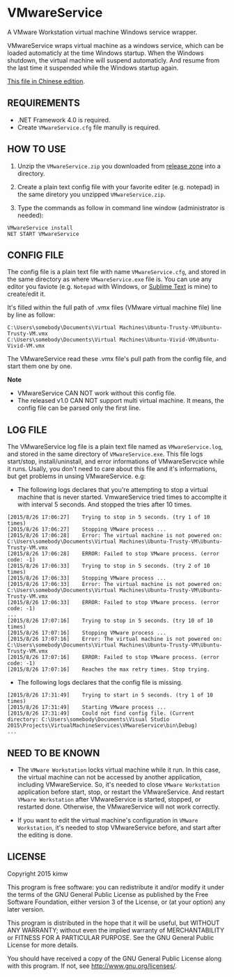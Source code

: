 ﻿VMwareService
=============

A VMware Workstation virtual machine Windows service wrapper.

VMwareService wraps virtual machine as a windows service, which can be loaded
automaticly at the time Windows startup.  When the Windows shutdown, the
virtual machine will suspend automaticly.  And resume from the last time it
suspended while the Windows startup again.

[This file in Chinese edition](./README.zh-CN.md).


REQUIREMENTS
------------
* .NET Framework 4.0 is required.
* Create `VMwareService.cfg` file manully is required.


HOW TO USE
----------
1. Unzip the `VMwareService.zip` you downloaded from [release zone] into a
   directory.

2. Create a plain text config file with your favorite editer (e.g. notepad)
   in the same diretory you unzipped `VMwareService.zip`.

3. Type the commands as follow in command line window (administrator is needed):

```batch
VMwareService install
NET START VMwareService
```


CONFIG FILE
-----------
The config file is a plain text file with name `VMwareService.cfg`, and stored
in the same directory as where `VMwareService.exe` file is.  You can use any
editor you faviote (e.g. `Notepad` with Windows, or [Sublime Text] is mine) to
create/edit it.

It's filled within the full path of .vmx files (VMware virtual machine file)
line by line as follow:

```
C:\Users\somebody\Documents\Virtual Machines\Ubuntu-Trusty-VM\Ubuntu-Trusty-VM.vmx
C:\Users\somebody\Documents\Virtual Machines\Ubuntu-Vivid-VM\Ubuntu-Vivid-VM.vmx
```

The VMwareService read these .vmx file's pull path from the config file, and
start them one by one.

**Note**

- VMwareService CAN NOT work without this config file.
- The released v1.0 CAN NOT support multi virtual machine.  It means, the
  config file can be parsed only the first line.


LOG FILE
--------
The VMwareService log file is a plain text file named as `VMwareService.log`,
and stored in the same directory of `VMwareService.exe`.  This file logs
start/stop, install/uninstall, and error informations of VMwareServcice while
it runs.  Usally, you don't need to care about this file and it's informations, but get problems in unsing VMwareService. e.g:

* The following logs declares that you're attempting to stop a virtual machine
  that is never started.  VmwareService tried times to accomplte it with
  interval 5 seconds.  And stopped the tries after 10 times.

```
[2015/8/26 17:06:27]	Trying to stop in 5 seconds. (try 1 of 10 times)
[2015/8/26 17:06:27]	Stopping VMware process ...
[2015/8/26 17:06:28]	Error: The virtual machine is not powered on: C:\Users\somebody\Documents\Virtual Machines\Ubuntu-Trusty-VM\Ubuntu-Trusty-VM.vmx
[2015/8/26 17:06:28]	ERROR: Failed to stop VMware process. (error code: -1)
[2015/8/26 17:06:33]	Trying to stop in 5 seconds. (try 2 of 10 times)
[2015/8/26 17:06:33]	Stopping VMware process ...
[2015/8/26 17:06:33]	Error: The virtual machine is not powered on: C:\Users\somebody\Documents\Virtual Machines\Ubuntu-Trusty-VM\Ubuntu-Trusty-VM.vmx
[2015/8/26 17:06:33]	ERROR: Failed to stop VMware process. (error code: -1)
...
[2015/8/26 17:07:16]	Trying to stop in 5 seconds. (try 10 of 10 times)
[2015/8/26 17:07:16]	Stopping VMware process ...
[2015/8/26 17:07:16]	Error: The virtual machine is not powered on: C:\Users\somebody\Documents\Virtual Machines\Ubuntu-Trusty-VM\Ubuntu-Trusty-VM.vmx
[2015/8/26 17:07:16]	ERROR: Failed to stop VMware process. (error code: -1)
[2015/8/26 17:07:16]	Reaches the max retry times. Stop trying.
```

* The following logs declares that the config file is missing.

```
[2015/8/26 17:31:49]	Trying to start in 5 seconds. (try 1 of 10 times)
[2015/8/26 17:31:49]	Starting VMware process ...
[2015/8/26 17:31:49]	Could not find config file. (Current directory: C:\Users\somebody\Documents\Visual Studio 2015\Projects\VirtualMachineServices\VMwareService\bin\Debug)
...
```


NEED TO BE KNOWN
----------------
* The `VMware Workstation` locks virtual machine while it run.  In this case,
  the virtual machine can not be accessed by another application, including
  VMwareService.  So, it's needed to close `VMware Workstation` application
  before start, stop, or restart the VMwareService.  And restart `VMware
  Workstation` after VMwareService is started, stopped, or restarted done.
  Otherwise, the VMwareService will not work correctly.

* If you want to edit the virtual machine's configuration in `VMware
  Workstation`, it's needed to stop VMwareService before, and start
  after the editing is done.


LICENSE
-------
Copyright 2015 kimw

This program is free software: you can redistribute it and/or modify
it under the terms of the GNU General Public License as published by
the Free Software Foundation, either version 3 of the License, or
(at your option) any later version.

This program is distributed in the hope that it will be useful,
but WITHOUT ANY WARRANTY; without even the implied warranty of
MERCHANTABILITY or FITNESS FOR A PARTICULAR PURPOSE.  See the
GNU General Public License for more details.

You should have received a copy of the GNU General Public License
along with this program.  If not, see <http://www.gnu.org/licenses/>.


[release zone]: https://github.com/kimw/VMwareService/releases
[Sublime Text]: https://www.sublimetext.com/
[GPL v3.0 license]: https://raw.githubusercontent.com/kimw/VMwareService/master/LICENSE
